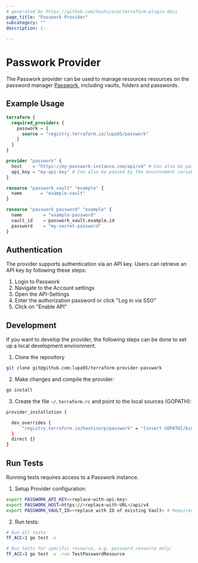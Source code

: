 ```yaml
---
# generated by https://github.com/hashicorp/terraform-plugin-docs
page_title: "Passwork Provider"
subcategory: ""
description: |-
  
---
```


# Passwork Provider

The Passwork provider can be used to manage resources resources on the password manager [Passwork](https://passwork.de/), including vaults, folders and passwords.

## Example Usage

```terraform
terraform {
  required_providers {
    passwork = {
      source = "registry.terraform.io/lupa95/passwork"
    }
  }
}

provider "passwork" {
  host    = "https://my-passwork-instance.com/api/v4" # Can also be passed by the environment variable PASSWORK_HOST
  api_key = "my-api-key" # Can also be passed by the environment variable PASSWORK_API_KEY
}

resource "passwork_vault" "example" {
  name       = "example-vault"
}

resource "passwork_password" "example" {
  name        = "example-password"
  vault_id    = passwork_vault.example.id
  password    = "my-secret-password"
}
```

## Authentication

The provider supports authentication via an API key. Users can retrieve an API key by following these steps:

1. Login to Passwork
2. Navigate to the Account settings
3. Open the API-Settings
4. Enter the authorization password or click "Log in via SSO"
5. Click on "Enable API"

## Development

If you want to develop the provider, the following steps can be done to set up a local development environment.

1. Clone the repository

```bash
git clone git@github.com:lupa95/terraform-provider-passwork
```

2. Make changes and compile the provider:

```bash
go install
```

3. Create the file `~/.terraform.rc` and point to the local sources (GOPATH):

```bash
provider_installation {

  dev_overrides {
      "registry.terraform.io/hashicorp/passwork" = "[insert GOPATH]/bin"
  }
  direct {}
}
```

## Run Tests

Running tests requires access to a Passwork instance.

1. Setup Provider configuration: 
```bash
export PASSWORK_API_KEY=<replace-with-api-key>
export PASSWORK_HOST=https://<replace-with-URL>/api/v4
export PASSWORK_VAULT_ID=<replace with ID of existing Vault> # Required for data source testing
```

2. Run tests:

```bash
# Run all tests
TF_ACC=1 go test -v

# Run tests for specific resource, e.g. password resource only:
TF_ACC=1 go test -v -run TestPasswordResource
```
